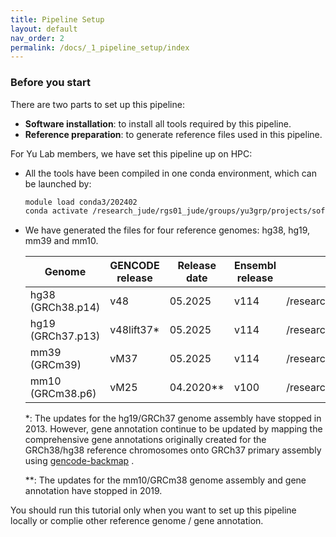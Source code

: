 ```yaml
---
title: Pipeline Setup
layout: default
nav_order: 2
permalink: /docs/_1_pipeline_setup/index
---
```


### Before you start

There are two parts to set up this pipeline:

- **Software installation**: to install all tools required by this pipeline.
- **Reference preparation**: to generate reference files used in this pipeline.

For Yu Lab members, we have set this pipeline up on HPC:

- All the tools have been compiled in one conda environment, which can be launched by:

  ``` bash
  module load conda3/202402
  conda activate /research_jude/rgs01_jude/groups/yu3grp/projects/software_JY/yu3grp/conda_env/bulkRNAseq_2025
  ```

- We have generated the files for four reference genomes: hg38, hg19, mm39 and mm10.


  | Genome            | GENCODE release | Release date | Ensembl release | Path                                                         |
  | ----------------- | --------------- | ------------ | --------------- | ------------------------------------------------------------ |
  | hg38 (GRCh38.p14) | v48             | 05.2025      | v114            | /research_jude/rgs01_jude/groups/yu3grp/projects/software_JY/yu3grp/yulab_databases/references/hg38/gencode.release48 |
  | hg19 (GRCh37.p13) | v48lift37*      | 05.2025      | v114            | /research_jude/rgs01_jude/groups/yu3grp/projects/software_JY/yu3grp/yulab_databases/references/hg19/gencode.release48 |
  | mm39 (GRCm39)     | vM37            | 05.2025      | v114            | /research_jude/rgs01_jude/groups/yu3grp/projects/software_JY/yu3grp/yulab_databases/references/mm39/gencode.releaseM37 |
  | mm10 (GRCm38.p6)  | vM25            | 04.2020**    | v100            | /research_jude/rgs01_jude/groups/yu3grp/projects/software_JY/yu3grp/yulab_databases/references/mm10/gencode.releaseM25 |

  *: The updates for the hg19/GRCh37 genome assembly have stopped in 2013. However, gene annotation continue to be updated by mapping the comprehensive gene annotations originally created for the GRCh38/hg38 reference chromosomes onto GRCh37 primary assembly using [gencode-backmap](https://github.com/diekhans/gencode-backmap) .

  **: The updates for the mm10/GRCm38 genome assembly and gene annotation have stopped in 2019.

You should run this tutorial only when you want to set up this pipeline locally or complie other reference genome / gene annotation.
